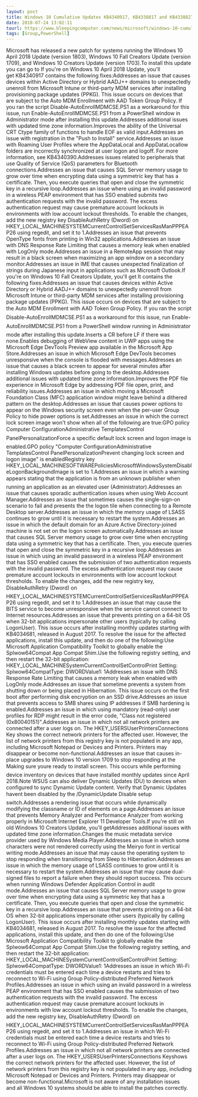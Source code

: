 ```yaml
---
layout: post
title: Windows 10 Cumulative Updates KB4340917, KB4338817 and KB4338827 Released
date: 2018-07-24 13:02:11
tourl: https://www.bleepingcomputer.com/news/microsoft/windows-10-cumulative-updates-kb4340917-kb4338817-and-kb4338827-released/
tags: [Group,PowerShell]
---
```

Microsoft has released a new patch for systems running the Windows 10 April 2018 Update (version 1803), Windows 10 Fall Creators Update (version 1709), and Windows 10 Creators Update (version 1703).To install this update you can go to If you're on Windows 10 April 2018 Update, you'll get KB4340917 contains the following fixes:Addresses an issue that causes devices within Active Directory or Hybrid AADJ++ domains to unexpectedly unenroll from Microsoft Intune or third-party MDM services after installing provisioning package updates (PPKG). This issue occurs on devices that are subject to the Auto MDM Enrollment with AAD Token Group Policy. If you ran the script Disable-AutoEnrollMDMCSE.PS1 as a workaround for this issue, run Enable-AutoEnrollMDMCSE.PS1 from a PowerShell window in Administrator mode after installing this update.Addresses additional issues with updated time zone information.Improves the ability of the Universal CRT Ctype family of functions to handle EOF as valid input.Addresses an issue with registration in the "Push to Install" service.Addresses an issue with Roaming User Profiles where the AppDataLocal and AppDataLocallow folders are incorrectly synchronized at user logon and logoff. For more information, see KB4340390.Addresses issues related to peripherals that use Quality of Service (QoS) parameters for Bluetooth connections.Addresses an issue that causes SQL Server memory usage to grow over time when encrypting data using a symmetric key that has a certificate. Then, you execute queries that open and close the symmetric key in a recursive loop.Addresses an issue where using an invalid password in a wireless PEAP environment that has SSO enabled submits two authentication requests with the invalid password. The excess authentication request may cause premature account lockouts in environments with low account lockout thresholds. To enable the changes, add the new registry key DisableAuthRetry (Dword) on HKEY_LOCAL_MACHINESYSTEMCurrentControlSetServicesRasManPPPEAP26 using regedit, and set it to 1.Addresses an issue that prevents OpenType fonts from printing in Win32 applications.Addresses an issue with DNS Response Rate Limiting that causes a memory leak when enabled with LogOnly mode.Addresses an issue in a RemoteApp session that may result in a black screen when maximizing an app window on a secondary monitor.Addresses an issue in IME that causes unexpected finalization of strings during Japanese input in applications such as Microsoft Outlook.If you're on Windows 10 Fall Creators Update, you'll get It contains the following fixes:Addresses an issue that causes devices within Active Directory or Hybrid AADJ++ domains to unexpectedly unenroll from Microsoft Intune or third-party MDM services after installing provisioning package updates (PPKG). This issue occurs on devices that are subject to the Auto MDM Enrollment with AAD Token Group Policy. If you ran the script Disable-AutoEnrollMDMCSE.PS1 as a workaround for this issue, run Enable-AutoEnrollMDMCSE.PS1 from a PowerShell window running in Administrator mode after installing this update.Inserts a CR before LF if there was none.Enables debugging of WebView content in UWP apps using the Microsoft Edge DevTools Preview app available in the Microsoft App Store.Addresses an issue in which Microsoft Edge DevTools becomes unresponsive when the console is flooded with messages.Addresses an issue that causes a black screen to appear for several minutes after installing Windows updates before going to the desktop.Addresses additional issues with updated time zone information.Improves the PDF file experience in Microsoft Edge by addressing PDF file open, print, and reliability issues.Addresses an issue in which moving a Microsoft Foundation Class (MFC) application window might leave behind a dithered pattern on the desktop.Addresses an issue that causes power options to appear on the Windows security screen even when the per-user Group Policy to hide power options is set.Addresses an issue in which the correct lock screen image won't show when all of the following are true:GPO policy Computer ConfigurationAdministrative TemplatesControl PanelPersonalizationForce a specific default lock screen and logon image is enabled.GPO policy "Computer ConfigurationAdministrative TemplatesControl PanelPersonalizationPrevent changing lock screen and logon image" is enabledRegistry key HKEY_LOCAL_MACHINESOFTWAREPoliciesMicrosoftWindowsSystemDisableLogonBackgroundImage is set to 1.Addresses an issue in which a warning appears stating that the application is from an unknown publisher when running an application as an elevated user (Administrator).Addresses an issue that causes sporadic authentication issues when using Web Account Manager.Addresses an issue that sometimes causes the single-sign-on scenario to fail and presents the the logon tile when connecting to a Remote Desktop server.Addresses an issue in which the memory usage of LSASS continues to grow until it is necessary to restart the system.Addresses an issue in which the default domain for an Azure Active Directory-joined machine is not set on the logon screen automatically.Addresses an issue that causes SQL Server memory usage to grow over time when encrypting data using a symmetric key that has a certificate. Then, you execute queries that open and close the symmetric key in a recursive loop.Addresses an issue in which using an invalid password in a wireless PEAP environment that has SSO enabled causes the submission of two authentication requests with the invalid password. The excess authentication request may cause premature account lockouts in environments with low account lockout thresholds. To enable the changes, add the new registry key, DisableAuthRetry (Dword) on HKEY_LOCAL_MACHINESYSTEMCurrentControlSetServicesRasManPPPEAP26 using regedit, and set it to 1.Addresses an issue that may cause the BITS service to become unresponsive when the service cannot connect to Internet resources.Addresses an issue that prevents printing on a 64-bit OS when 32-bit applications impersonate other users (typically by calling LogonUser). This issue occurs after installing monthly updates starting with KB4034681, released in August 2017. To resolve the issue for the affected applications, install this update, and then do one of the following:Use Microsoft Application Compatibility Toolkit to globally enable the Splwow64Compat App Compat Shim.Use the following registry setting, and then restart the 32-bit application: HKEY_LOCAL_MACHINESystemCurrentControlSetControlPrint Setting: Splwow64CompatType: DWORDValue1: 1Addresses an issue with DNS Response Rate Limiting that causes a memory leak when enabled with LogOnly mode.Addresses an issue that sometime prevents a system from shutting down or being placed in Hibernation. This issue occurs on the first boot after performing disk encryption on an SSD drive.Addresses an issue that prevents access to SMB shares using IP addresses if SMB hardening is enabled.Addresses an issue in which using mandatory (read-only) user profiles for RDP might result in the error code, "Class not registered (0x80040151)".Addresses an issue in which not all network printers are connected after a user logs on. The HKEY_USERSUserPrintersConnections Key shows the correct network printers for the affected user. However, the list of network printers from this registry key is not populated in any app, including Microsoft Notepad or Devices and Printers. Printers may disappear or become non-functional.Addresses an issue that causes in-place upgrades to Windows 10 version 1709 to stop responding at the Making sure youre ready to install screen. This occurs while performing device inventory on devices that have installed monthly updates since April 2018.Note WSUS can also deliver Dynamic Updates (DU) to devices when configured to sync Dynamic Update content. Verify that Dynamic Updates havent been disabled by the /DynamicUpdate Disable setup switch.Addresses a rendering issue that occurs while dynamically modifying the classname or ID of elements on a page.Addresses an issue that prevents Memory Analyzer and Performance Analyzer from working properly in Microsoft Internet Explorer 11 Developer Tools.If you're still on old Windows 10 Creators Update, you'll getAddresses additional issues with updated time zone information.Changes the music metadata service provider used by Windows Media Player.Addresses an issue in which some characters were not rendered correctly using the Meiryo font in vertical writing mode.Addresses an issue that may cause the operating system to stop responding when transitioning from Sleep to Hibernation.Addresses an issue in which the memory usage of LSASS continues to grow until it is necessary to restart the system.Addresses an issue that may cause dual-signed files to report a failure when they should report success. This occurs when running Windows Defender Application Control in audit mode.Addresses an issue that causes SQL Server memory usage to grow over time when encrypting data using a symmetric key that has a certificate. Then, you execute queries that open and close the symmetric key in a recursive loop.Addresses an issue that prevents printing on a 64-bit OS when 32-bit applications impersonate other users (typically by calling LogonUser). This issue occurs after installing monthly updates starting with KB4034681, released in August 2017. To resolve the issue for the affected applications, install this update, and then do one of the following:Use Microsoft Application Compatibility Toolkit to globally enable the Splwow64Compat App Compat Shim.Use the following registry setting, and then restart the 32-bit application: HKEY_LOCAL_MACHINESystemCurrentControlSetControlPrint Setting: Splwow64CompatType: DWORDValue1: 1Addresses an issue in which Wi-Fi credentials must be entered each time a device restarts and tries to reconnect to Wi-Fi using Group Policy-distributed Preferred Network Profiles.Addresses an issue in which using an invalid password in a wireless PEAP environment that has SSO enabled causes the submission of two authentication requests with the invalid password. The excess authentication request may cause premature account lockouts in environments with low account lockout thresholds. To enable the changes, add the new registry key, DisableAuthRetry (Dword) on HKEY_LOCAL_MACHINESYSTEMCurrentControlSetServicesRasManPPPEAP26 using regedit, and set it to 1.Addresses an issue in which Wi-Fi credentials must be entered each time a device restarts and tries to reconnect to Wi-Fi using Group Policy-distributed Preferred Network Profiles.Addresses an issue in which not all network printers are connected after a user logs on. The HKEY_USERSUserPrintersConnections Keyshows the correct network printers for the affected user. However, the list of network printers from this registry key is not populated in any app, including Microsoft Notepad or Devices and Printers. Printers may disappear or become non-functional.Microsoft is not aware of any installation issues and all Windows 10 systems should be able to install the patches correctly.